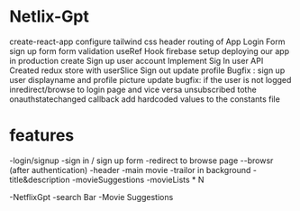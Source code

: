 # Netlix-Gpt

create-react-app
configure tailwind css
header
routing of App 
Login Form
sign up form
form validation
useRef Hook
firebase setup
deploying our app in production
create Sign up user account
Implement Sig In user API
Created redux store with userSlice
Sign out
update profile
Bugfix : sign up user displayname and profile picture update
bugfix: if the user is not logged inredirect/browse to login page and vice versa
unsubscribed tothe onauthstatechanged callback
add hardcoded values to the constants file

# features

-login/signup 
     -sign in / sign up form 
     -redirect to browse page
--browsr (after authentication)
      -header
      -main movie
         -trailor in background
         -title&description
         -movieSuggestions
            -movieLists * N

-NetflixGpt
  -search Bar
  -Movie Suggestions